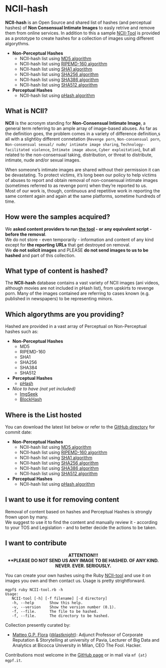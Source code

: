 # NCII-hash

**NCII-hash** is an Open Source and shared list of hashes (and perceptual hashes) of **Non Consensual Intimate Images** to easly retrive and remove them from online services.
In addition to this a sample [NCII-Tool](/tool) is provided as a prototype to create hashes for a collection of images using different algorythms.

* **Non-Perceptual Hashes**
	* NCII-hash list using [MD5 algorithm](/lists/NCII-hash_md5.txt)
	* NCII-hash list using [RIPEMD-160 algorithm](/lists/NCII-hash_rmd160.txt)
	* NCII-hash list using [SHA1 algorithm](/lists/NCII-hash_sha1.txt)
	* NCII-hash list using [SHA256 algorithm](/lists/NCII-hash_sha265.txt)
	* NCII-hash list using [SHA386 algorithm](/lists/NCII-hash_sha386.txt)
	* NCII-hash list using [SHA512 algorithm](/lists/NCII-hash_sha512.txt)
* **Perceptual Hashes**
	* NCII-hash list using [pHash algorithm](/lists/NCII-hash_pHash.txt)
	
## What is NCII?

**NCII** is the acronym standing for **Non-Consensual Intimate Image**, a general term referring to an ample array of image-based abuses. As far as the definition goes, the problem comes in a variety of difference definition,s all with a slightlòy different connetation (`Revenge porn`, `Non-consensual porn`, `Non-consensual sexual/ nude/ intimate image sharing`, `Technology-facilitated violence`, `Intimate image abuse`, `Cyber exploitation`), but all related to the non-consensual taking, distribution, or threat to distribute, intimate, nude and/or sexual images.

When someone’s intimate images are shared without their permission it can be devastating. To protect victims, it’s long been our policy to help victims of abuses to report and obtain removal of non-consensual intimate images (sometimes referred to as revenge porn) when they’re reported to us.  
Most of our work is, though, continuous and repetitive work in reporting the same content again and again at the same platforms, sometime hundreds of time.  

## How were the samples acquired?

We **asked content providers to run [the tool](/tool) - or any equivalent script - before the removal**.  
We do not store - even temporarily - information and content of any kind except for **the reporting URLs** that get destroyed on removal.  
We **do not solicit images** and PLEASE **do not send images to us to be hashed** and part of this collection.

## What type of content is hashed?

The **NCII-hash** database contains a vast variety of NCII images (ani videos, although movies are not included in pHash list), from upskirts to revenge porn. Many of the images contained are referring to cases known (e.g. published in newspapers) to be representing minors.

## Which algorythms are you providing?

Hashed are provided in a vast array of Perceptual on Non-Perceptual hashes such as:

* **Non-Perceptual Hashes**
  * MD5
  * RIPEMD-160
  * SHA1
  * SHA256
  * SHA384
  * SHA512
* **Perceptual Hashes**
  * [pHash](http://phash.org)
* *Nice to have (not yet included)*
  * [ImgSeek](http://www.imgseek.net)
  * [BlockHash](http://blockhash.io)

## Where is the List hosted

You can download the latest list below or refer to the [GitHub directory](/lists) for commit date:

* **Non-Perceptual Hashes**
	* NCII-hash list using [MD5 algorithm](/lists/NCII-hash_md5.txt)
	* NCII-hash list using [RIPEMD-160 algorithm](/lists/NCII-hash_rmd160.txt)
	* NCII-hash list using [SHA1 algorithm](/lists/NCII-hash_sha1.txt)
	* NCII-hash list using [SHA256 algorithm](/lists/NCII-hash_sha265.txt)
	* NCII-hash list using [SHA386 algorithm](/lists/NCII-hash_sha386.txt)
	* NCII-hash list using [SHA512 algorithm](/lists/NCII-hash_sha512.txt)
* **Perceptual Hashes**
	* NCII-hash list using [pHash algorithm](/lists/NCII-hash_pHash.txt)

## I want to use it for removing content

Removal of content based on hashes and Perceptual Hashes is strongly frown upon by many.  
We suggest to use it to find the content and manually review it - according to your TOS and Legislation - and to better decide the actions to be taken.

## I want to contribute

<p align="center"> 
<b>ATTENTION!!!<br/>
**PLEASE DO NOT SEND US ANY IMAGE TO BE HASHED. OF ANY KIND. NEVER. EVER. SERIOUSLY.</b>
</p>

You can create your own hashes using the Ruby [NCII-tool](/tool) and use it on images you own and then contact us. Usage is pretty strightforward.

`mgpf$ ruby NCII-tool.rb -h`  
`Usage:`  
`   NCII-tool [-h] [-f filename] [-d directory]`  
`   -h, --help       Show this help.`  
`   -v, --version    Show the version number (0.1).`  
`   -f, --file.      The file to be hashed.`  
`   -f, --file.      The directory to be hashed.`  

Collection presently curated by:

* [Matteo G.P. Flora](https://mgpf.it) ([@lastknight](https://twitter.com/lastknight)): Adjunct Professor of Corporate Reputation & Storytelling at university of Pavia, Lecturer of Big Data and Analytics at Bicocca University in Milan, CEO The Fool. Hacker.

Contributions most welcome in the [GitHub page](https://github.com/lastknight/NCII-hash) or in mail via `mf {at} mgpf.it`.
